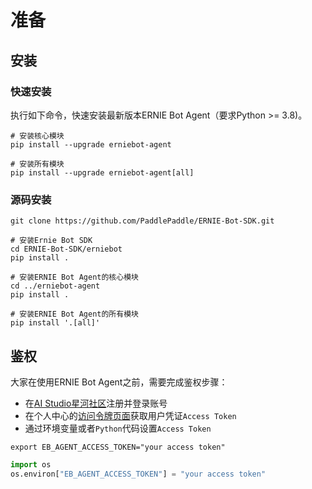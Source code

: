 # 准备

## 安装

### 快速安装

执行如下命令，快速安装最新版本ERNIE Bot Agent（要求Python >= 3.8)。

```shell
# 安装核心模块
pip install --upgrade erniebot-agent

# 安装所有模块
pip install --upgrade erniebot-agent[all]
```

### 源码安装

```shell
git clone https://github.com/PaddlePaddle/ERNIE-Bot-SDK.git

# 安装Ernie Bot SDK
cd ERNIE-Bot-SDK/erniebot
pip install .

# 安装ERNIE Bot Agent的核心模块
cd ../erniebot-agent
pip install .

# 安装ERNIE Bot Agent的所有模块
pip install '.[all]'
```

## 鉴权

大家在使用ERNIE Bot Agent之前，需要完成鉴权步骤：

* 在[AI Studio星河社区](https://aistudio.baidu.com/index)注册并登录账号
* 在个人中心的[访问令牌页面](https://aistudio.baidu.com/index/accessToken)获取用户凭证`Access Token`
* 通过环境变量或者`Python`代码设置`Access Token`

```shell
export EB_AGENT_ACCESS_TOKEN="your access token"
```

```python
import os
os.environ["EB_AGENT_ACCESS_TOKEN"] = "your access token"
```